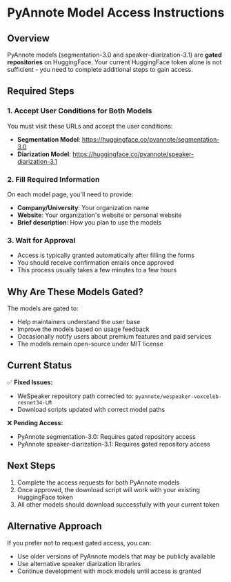 # PyAnnote Model Access Instructions

## Overview
PyAnnote models (segmentation-3.0 and speaker-diarization-3.1) are **gated repositories** on HuggingFace. Your current HuggingFace token alone is not sufficient - you need to complete additional steps to gain access.

## Required Steps

### 1. Accept User Conditions for Both Models
You must visit these URLs and accept the user conditions:

- **Segmentation Model**: https://huggingface.co/pyannote/segmentation-3.0
- **Diarization Model**: https://huggingface.co/pyannote/speaker-diarization-3.1

### 2. Fill Required Information
On each model page, you'll need to provide:
- **Company/University**: Your organization name
- **Website**: Your organization's website or personal website
- **Brief description**: How you plan to use the models

### 3. Wait for Approval
- Access is typically granted automatically after filling the forms
- You should receive confirmation emails once approved
- This process usually takes a few minutes to a few hours

## Why Are These Models Gated?

The models are gated to:
- Help maintainers understand the user base
- Improve the models based on usage feedback
- Occasionally notify users about premium features and paid services
- The models remain open-source under MIT license

## Current Status

✅ **Fixed Issues:**
- WeSpeaker repository path corrected to: `pyannote/wespeaker-voxceleb-resnet34-LM`
- Download scripts updated with correct model paths

❌ **Pending Access:**
- PyAnnote segmentation-3.0: Requires gated repository access
- PyAnnote speaker-diarization-3.1: Requires gated repository access

## Next Steps

1. Complete the access requests for both PyAnnote models
2. Once approved, the download script will work with your existing HuggingFace token
3. All other models should download successfully with your current token

## Alternative Approach

If you prefer not to request gated access, you can:
- Use older versions of PyAnnote models that may be publicly available
- Use alternative speaker diarization libraries
- Continue development with mock models until access is granted